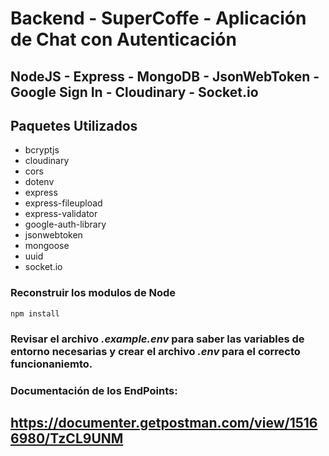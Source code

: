 # Backend - SuperCoffe - Aplicación de Chat con Autenticación

## NodeJS - Express - MongoDB - JsonWebToken - Google Sign In - Cloudinary - Socket.io

## Paquetes Utilizados

* bcryptjs
* cloudinary
* cors
* dotenv
* express
* express-fileupload
* express-validator
* google-auth-library
* jsonwebtoken
* mongoose
* uuid
* socket.io

### Reconstruir los modulos de Node

```
npm install
```

### Revisar el archivo ***.example.env*** para saber las variables de entorno necesarias y crear el archivo ***.env*** para el correcto funcionaniemto.

### Documentación de los EndPoints:

## https://documenter.getpostman.com/view/15166980/TzCL9UNM